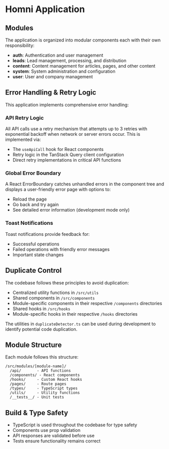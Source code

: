 
# Homni Application

## Modules

The application is organized into modular components each with their own responsibility:

- **auth**: Authentication and user management
- **leads**: Lead management, processing, and distribution
- **content**: Content management for articles, pages, and other content
- **system**: System administration and configuration
- **user**: User and company management

## Error Handling & Retry Logic

This application implements comprehensive error handling:

### API Retry Logic

All API calls use a retry mechanism that attempts up to 3 retries with exponential backoff when network or server errors occur. This is implemented via:

- The `useApiCall` hook for React components
- Retry logic in the TanStack Query client configuration
- Direct retry implementations in critical API functions

### Global Error Boundary

A React ErrorBoundary catches unhandled errors in the component tree and displays a user-friendly error page with options to:
- Reload the page
- Go back and try again
- See detailed error information (development mode only)

### Toast Notifications

Toast notifications provide feedback for:
- Successful operations
- Failed operations with friendly error messages
- Important state changes

## Duplicate Control

The codebase follows these principles to avoid duplication:

- Centralized utility functions in `/src/utils`
- Shared components in `/src/components`
- Module-specific components in their respective `/components` directories
- Shared hooks in `/src/hooks`
- Module-specific hooks in their respective `/hooks` directories

The utilities in `duplicateDetector.ts` can be used during development to identify potential code duplication.

## Module Structure

Each module follows this structure:

```
/src/modules/[module-name]/
  /api/       - API functions
  /components/ - React components
  /hooks/     - Custom React hooks
  /pages/     - Route pages
  /types/     - TypeScript types
  /utils/     - Utility functions
  /__tests__/ - Unit tests
```

## Build & Type Safety

- TypeScript is used throughout the codebase for type safety
- Components use prop validation
- API responses are validated before use
- Tests ensure functionality remains correct
